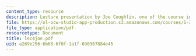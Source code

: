 ```yaml
---
content_type: resource
description: Lecture presentation by Joe Coughlin, one of the course instructors.
file: https://ol-ocw-studio-app-production.s3.amazonaws.com/courses/1-253j-transportation-policy-and-environmental-limits-spring-2004/a269e2566b686f0f1a1f690367884e45_lec4joe.pdf
file_type: application/pdf
resourcetype: Document
title: lec4joe.pdf
uid: a269e256-6b68-6f0f-1a1f-690367884e45
---
```

